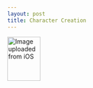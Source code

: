 ```yaml
---
layout: post
title: Character Creation
---
```



<a data-flickr-embed="true"  href="https://www.flickr.com/photos/152515268@N06/33569908110/in/dateposted-public/" title="Image uploaded from iOS"><img src="https://c1.staticflickr.com/3/2831/33569908110_ab6f00c1bc_t.jpg" width="75" height="100" alt="Image uploaded from iOS"></a><script async src="//embedr.flickr.com/assets/client-code.js" charset="utf-8"></script>

